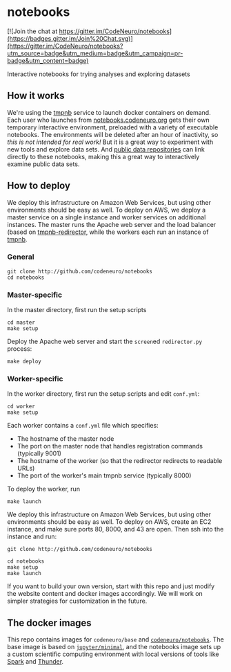 # notebooks

[![Join the chat at https://gitter.im/CodeNeuro/notebooks](https://badges.gitter.im/Join%20Chat.svg)](https://gitter.im/CodeNeuro/notebooks?utm_source=badge&utm_medium=badge&utm_campaign=pr-badge&utm_content=badge)

Interactive notebooks for trying analyses and exploring datasets

## How it works

We're using the [tmpnb](http://github.com/jupyter/tmpnb) service to launch docker containers on demand. Each user who launches from [notebooks.codeneuro.org](http://notebooks.codeneuro.org) gets their own temporary interactive environment, preloaded with a variety of executable notebooks. The environments will be deleted after an hour of inactivity, so *this is not intended for real work!* But it is a great way to experiment with new tools and explore data sets. And [public data repositories](http://datasets.codeneuro.org) can link directly to these notebooks, making this a great way to interactively examine public data sets.

## How to deploy

We deploy this infrastructure on Amazon Web Services, but using other environments should be easy as well. To deploy on AWS, we deploy a master service on a single instance and worker services on additional instances. The master runs the Apache web server and the load balancer (based on [tmpnb-redirector](http://github.com/jupyter/tmpnb-redirector), while the workers each run an instance of [tmpnb](http://github.com/jupyter/tmpnb).  

### General 
```
git clone http://github.com/codeneuro/notebooks
cd notebooks
```

### Master-specific

In the master directory, first run the setup scripts
```
cd master
make setup 
```

Deploy the Apache web server and start the `screen`ed `redirector.py` process: 
```
make deploy
```

### Worker-specific

In the worker directory, first run the setup scripts and edit `conf.yml`: 
```
cd worker
make setup 
```
Each worker contains a `conf.yml` file which specifies: 
* The hostname of the master node 
* The port on the master node that handles registration commands (typically 9001) 
* The hostname of the worker (so that the redirector redirects to readable URLs) 
* The port of the worker's main tmpnb service (typically 8000)

To deploy the worker, run 
```
make launch 
```


We deploy this infrastructure on Amazon Web Services, but using other environments should be easy as well. To deploy on AWS, create an EC2 instance, and make sure ports 80, 8000, and 43 are open. Then ssh into the instance and run:

```
git clone http://github.com/codeneuro/notebooks
```
```
cd notebooks
make setup
make launch
```

If you want to build your own version, start with this repo and just modify the website content and docker images accordingly. We will work on simpler strategies for customization in the future.

## The docker images

This repo contains images for `codeneuro/base` and [`codeneuro/notebooks`](https://registry.hub.docker.com/u/codeneuro/notebooks/). The base image is based on [`jupyter/minimal`](https://github.com/jupyter/docker-demo-images/tree/master/common), and the notebooks image sets up a custom scientific computing environment with local versions of tools like [Spark](http://spark.apache.org) and [Thunder](http://thunder-project.org).
